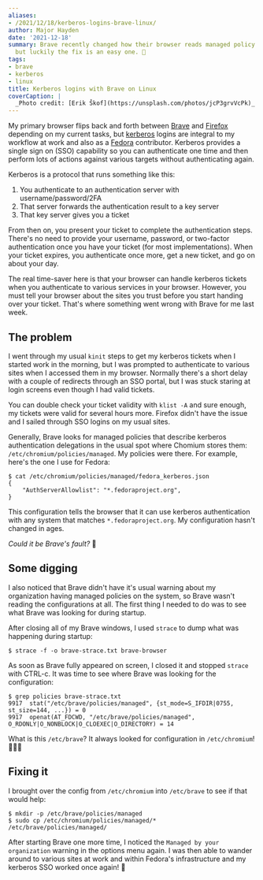 ```yaml
---
aliases:
- /2021/12/18/kerberos-logins-brave-linux/
author: Major Hayden
date: '2021-12-18'
summary: Brave recently changed how their browser reads managed policy configuration,
  but luckily the fix is an easy one. 🔧
tags:
- brave
- kerberos
- linux
title: Kerberos logins with Brave on Linux
coverCaption: |
  _Photo credit: [Erik Škof](https://unsplash.com/photos/jcP3grvVcPk)_
---
```


My primary browser flips back and forth between [Brave] and [Firefox] depending
on my current tasks, but [kerberos] logins are integral to my workflow at work
and also as a [Fedora] contributor. Kerberos provides a single sign on (SSO)
capability so you can authenticate one time and then perform lots of actions
against various targets without authenticating again.

Kerberos is a protocol that runs something like this:

1. You authenticate to an authentication server with username/password/2FA
2. That server forwards the authentication result to a key server
3. That key server gives you a ticket

From then on, you present your ticket to complete the authentication steps.
There's no need to provide your username, password, or two-factor
authentication once you have your ticket (for most implementations). When your
ticket expires, you authenticate once more, get a new ticket, and go on about
your day.

The real time-saver here is that your browser can handle kerberos tickets when
you authenticate to various services in your browser. However, you must tell
your browser about the sites you trust before you start handing over your
ticket. That's where something went wrong with Brave for me last week.

## The problem

I went through my usual `kinit` steps to get my kerberos tickets when I started
work in the morning, but I was prompted to authenticate to various sites when I
accessed them in my browser. Normally there's a short delay with a couple of
redirects through an SSO portal, but I was stuck staring at login screens even
though I had valid tickets.

You can double check your ticket validity with `klist -A` and sure enough, my
tickets were valid for several hours more. Firefox didn't have the issue and I
sailed through SSO logins on my usual sites.

Generally, Brave looks for managed policies that describe kerberos
authentication delegations in the usual spot where Chomium stores them:
`/etc/chromium/policies/managed`. My policies were there. For example, here's
the one I use for Fedora:

```console
$ cat /etc/chromium/policies/managed/fedora_kerberos.json
{
	"AuthServerAllowlist": "*.fedoraproject.org",
}
```

This configuration tells the browser that it can use kerberos authentication
with any system that matches `*.fedoraproject.org`. My configuration hasn't
changed in ages.

_Could it be Brave's fault?_ 🤔

## Some digging

I also noticed that Brave didn't have it's usual warning about my organization
having managed policies on the system, so Brave wasn't reading the
configurations at all. The first thing I needed to do was to see what Brave was
looking for during startup.

After closing all of my Brave windows, I used `strace` to dump what was
happening during startup:

```console
$ strace -f -o brave-strace.txt brave-browser
```

As soon as Brave fully appeared on screen, I closed it and stopped `strace`
with CTRL-c. It was time to see where Brave was looking for the configuration:

```console
$ grep policies brave-strace.txt
9917  stat("/etc/brave/policies/managed", {st_mode=S_IFDIR|0755, st_size=144, ...}) = 0
9917  openat(AT_FDCWD, "/etc/brave/policies/managed", O_RDONLY|O_NONBLOCK|O_CLOEXEC|O_DIRECTORY) = 14
```

What is this `/etc/brave`? It always looked for configuration in
`/etc/chromium`! 🤦🏻‍♂️

## Fixing it

I brought over the config from `/etc/chromium` into `/etc/brave` to see if that
would help:

```console
$ mkdir -p /etc/brave/policies/managed
$ sudo cp /etc/chromium/policies/managed/* /etc/brave/policies/managed/
```

After starting Brave one more time, I noticed the `Managed by your
organization` warning in the options menu again. I was then able to wander
around to various sites at work and within Fedora's infrastructure and my
kerberos SSO worked once again! 🎉

[Brave]: https://brave.com/
[Firefox]: https://www.mozilla.org/en-US/firefox/new/
[Kerberos]: https://en.wikipedia.org/wiki/Kerberos_(protocol)
[Fedora]: https://getfedora.org/